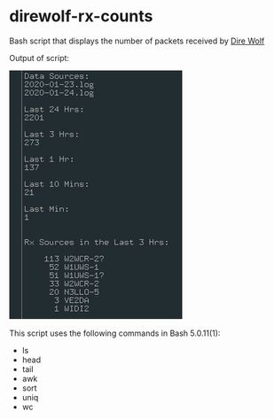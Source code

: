 # direwolf-rx-counts
Bash script that displays the number of packets received by [Dire Wolf](https://github.com/wb2osz/direwolf)

Output of script:

![output](screenshot.png)

This script uses the following commands in Bash 5.0.11(1):
* ls
* head
* tail
* awk
* sort
* uniq
* wc
